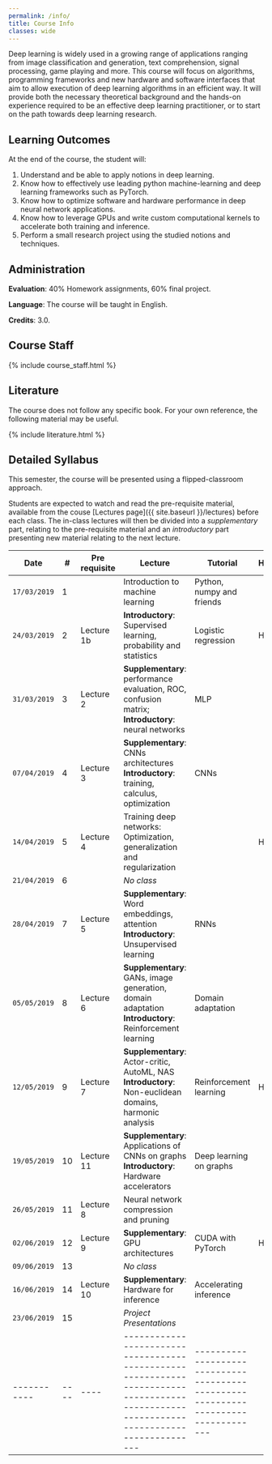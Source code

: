 ```yaml
---
permalink: /info/
title: Course Info
classes: wide
---
```


Deep learning is widely used in a growing range of applications ranging from
image classification and generation, text comprehension, signal processing, game
playing and more. This course will focus on algorithms, programming frameworks
and new hardware and software interfaces that aim to allow execution of deep
learning algorithms in an efficient way. It will provide both the necessary
theoretical background and the hands-on experience required to be an effective
deep learning practitioner, or to start on the path towards deep learning
research.

## Learning Outcomes

At the end of the course, the student will:

1.	Understand and be able to apply notions in deep learning.
1.	Know how to effectively use leading python machine-learning and deep
    learning frameworks such as PyTorch.
1.	Know how to optimize software and hardware performance in deep neural
    network applications.
1.	Know how to leverage GPUs and write custom computational kernels to
    accelerate both training and inference.
1.	Perform a small research project using the studied notions and techniques.


## Administration

**Evaluation**: 40% Homework assignments, 60% final project.

**Language**: The course will be taught in English.

**Credits**: 3.0.

## Course Staff

{% include course_staff.html %}

## Literature

The course does not follow any specific book. For your own reference, the
following material may be useful.

{% include literature.html %}

## Detailed Syllabus

This semester, the course will be presented using a flipped-classroom approach.

Students are expected to watch and read the pre-requisite material, available
from the couse [Lectures page]({{ site.baseurl }}/lectures) before each class.
The in-class lectures will then be divided into a *supplementary* part, relating
to the pre-requisite material and an *introductory* part presenting new material
relating to the next lecture.


| Date         | #    | Pre requisite | Lecture                                                                                                                                 | Tutorial                                                                            | Homework   |
| -----------  | ---- | ----          | --------------------------------------------------------------------------------------------------------------------------------------- | ----------------------------------------------------------------------------------- | ---------- |
| `17/03/2019` | 1    |               | Introduction to machine learning                                                                                                        | Python, numpy and friends                                                           |            |
| `24/03/2019` | 2    | Lecture 1b    | **Introductory**: Supervised learning, probability and statistics                                                                       | Logistic regression                                                                 | HW1        |
| `31/03/2019` | 3    | Lecture 2     | **Supplementary**:  performance evaluation, ROC, confusion matrix;<br>**Introductory**: neural networks                                 | MLP                                                                                 |            |
| `07/04/2019` | 4    | Lecture 3     | **Supplementary**: CNNs architectures<br>**Introductory**: training, calculus, optimization                                             | CNNs                                                                                |            |
| `14/04/2019` | 5    | Lecture 4     | Training deep networks: Optimization, generalization and regularization                                                                 |                                                                                     | HW2        |
| `21/04/2019` | 6    |               | *No class*                                                                                                                              |                                                                                     |            |
| `28/04/2019` | 7    | Lecture 5     | **Supplementary**: Word embeddings, attention<br>**Introductory**: Unsupervised learning                                                | RNNs                                                                                |            |
| `05/05/2019` | 8    | Lecture 6     | **Supplementary**: GANs, image generation, domain adaptation<br>**Introductory**: Reinforcement learning                                | Domain adaptation                                                                   |            |
| `12/05/2019` | 9    | Lecture 7     | **Supplementary**: Actor-critic, AutoML, NAS<br>**Introductory**: Non-euclidean domains, harmonic analysis                              | Reinforcement learning                                                              | HW3        |
| `19/05/2019` | 10   | Lecture 11    | **Supplementary**: Applications of CNNs on graphs<br>**Introductory**: Hardware accelerators                                            | Deep learning on graphs                                                             |            |
| `26/05/2019` | 11   | Lecture 8     | Neural network compression and pruning                                                                                                  |                                                                                     |            |
| `02/06/2019` | 12   | Lecture 9     | **Supplementary**: GPU architectures                                                                                                    | CUDA with PyTorch                                                                   | HW4        |
| `09/06/2019` | 13   |               | *No class*                                                                                                                              |                                                                                     |            |
| `16/06/2019` | 14   | Lecture 10    | **Supplementary**: Hardware for inference                                                                                               | Accelerating inference                                                              |            |
| `23/06/2019` | 15   |               | *Project Presentations*                                                                                                                 |                                                                                     |            |
| -----------  | ---- | ----          | --------------------------------------------------------------------------------------------------------------------------------------- | ----------------------------------------------------------------------------------- |            |

